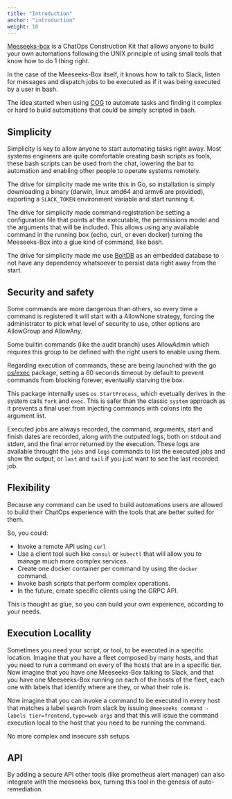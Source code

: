 ```yaml
---
title: "Introduction"
anchor: "introduction"
weight: 10
---
```


[Meeseeks-box](https://github.com/pcarranza/meeseeks-box) is a ChatOps Construction Kit that allows anyone to build your own automations following the UNIX principle of using small tools that know how to do 1 thing right.

In the case of the Meeseeks-Box itself, it knows how to talk to Slack, listen for messages and dispatch jobs to be executed as if it was being executed by a user in bash.

The idea started when using [COG](https://github.com/operable/cog) to automate tasks and finding it complex or hard to build automations that could be simply scripted in bash.

## Simplicity

Simplicity is key to allow anyone to start automating tasks right away. Most
systems engineers are quite comfortable creating bash scripts as tools, these
bash scripts can be used from the chat, lowering the bar to automation and
enabling other people to operate systems remotely.

The drive for simplicity made me write this in Go, so installation is simply
downloading a binary (darwin, linux amd64 and armv6 are provided), exporting
a `SLACK_TOKEN` environment variable and start running it.

The drive for simplicity made command registration be setting a configuration
file that points at the executable, the permissions model and the arguments
that will be included. This allows using any available command in the running
box (echo, curl, or even docker) turning the Meeseeks-Box into a glue kind of
command, like bash.

The drive for simplicity made me use
[BoltDB](https://github.com/coreos/bbolt) as an embedded database to not have
any dependency whatsoever to persist data right away from the start.

## Security and safety

Some commands are more dangerous than others, so every time a command is
registered it will start with a AllowNone strategy, forcing the administrator
to pick what level of security to use, other options are AllowGroup and
AllowAny.

Some builtin commands (like the audit branch) uses AllowAdmin which requires
this group to be defined with the right users to enable using them.

Regarding execution of commands, these are being launched with the go
[os/exec](https://golang.org/pkg/os/exec/#CommandContext) package, setting a
60 seconds timeout by default to prevent commands from blocking forever,
eventually starving the box.

This package internally uses `os.StartProcess`, which evetually derives in
the system calls `fork` and `exec`. This is safer than the classic `system`
approach as it prevents a final user from injecting commands with colons into
the argument list.

Executed jobs are always recorded, the command, arguments, start and finish
dates are recorded, along with the outputed logs, both on stdout and stderr,
and the final error returned by the execution. These logs are available
throught the `jobs` and `logs` commands to list the executed jobs and show
the output, or `last` and `tail` if you just want to see the last recorded
job.

## Flexibility

Because any command can be used to build automations users are allowed to
build their ChatOps experience with the tools that are better suited for them.

So, you could:

- Invoke a remote API using `curl`
- Use a client tool such like `consul` or `kubectl` that will allow you to manage much more complex services.
- Create one docker container per command by using the `docker` command.
- Invoke bash scripts that perform complex operations.
- In the future, create specific clients using the GRPC API.

This is thought as glue, so you can build your own experience, according to your needs.

## Execution Locallity

Sometimes you need your script, or tool, to be executed in a specific
location. Imagine that you have a fleet composed by many hosts, and that you
need to run a command on every of the hosts that are in a specific tier.
Now imagine that you have one Meeseeks-Box talking to Slack, and that you
have one Meeseeks-Box running on each of the hosts of the fleet, each one
with labels that identify where are they, or what their role is.

Now imagine that you can invoke a command to be executed in every host that
matches a label search from slack by issuing `@meeseeks command -labels
tier=frontend,type=web args` and that this will issue the command execution
local to the host that you need to be running the command.

No more complex and insecure ssh setups.

## API

By adding a secure API other tools (like prometheus alert manager) can also
integrate with the meeseeks box, turning this tool in the genesis of
auto-remediation.
